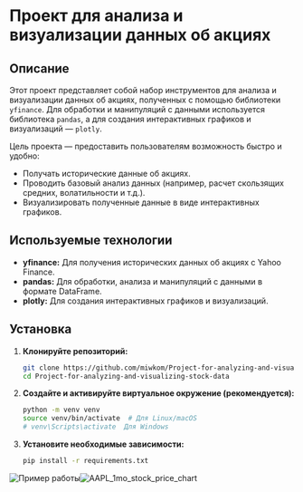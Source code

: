 # Проект для анализа и визуализации данных об акциях

## Описание

Этот проект представляет собой набор инструментов для анализа и визуализации данных об акциях, полученных с помощью библиотеки `yfinance`. Для обработки и манипуляций с данными используется библиотека `pandas`, а для создания интерактивных графиков и визуализаций — `plotly`.

Цель проекта — предоставить пользователям возможность быстро и удобно:

*   Получать исторические данные об акциях.
*   Проводить базовый анализ данных (например, расчет скользящих средних, волатильности и т.д.).
*   Визуализировать полученные данные в виде интерактивных графиков.

## Используемые технологии

*   **yfinance:** Для получения исторических данных об акциях с Yahoo Finance.
*   **pandas:** Для обработки, анализа и манипуляций с данными в формате DataFrame.
*   **plotly:** Для создания интерактивных графиков и визуализаций.

## Установка

1.  **Клонируйте репозиторий:**

    ```bash
    git clone https://github.com/miwkom/Project-for-analyzing-and-visualizing-stock-data.git
    cd Project-for-analyzing-and-visualizing-stock-data
    ```

2.  **Создайте и активируйте виртуальное окружение (рекомендуется):**

    ```bash
    python -m venv venv
    source venv/bin/activate  # Для Linux/macOS
    # venv\Scripts\activate  Для Windows
    ```

3.  **Установите необходимые зависимости:**

    ```bash
    pip install -r requirements.txt
    ```

![Пример работы](https://github.com/user-attachments/assets/5d654cd7-f66e-4077-9ba9-724d74f8508d)![AAPL_1mo_stock_price_chart](https://github.com/user-attachments/assets/f11b014c-3266-4b30-9bd3-044b84117fa1)


